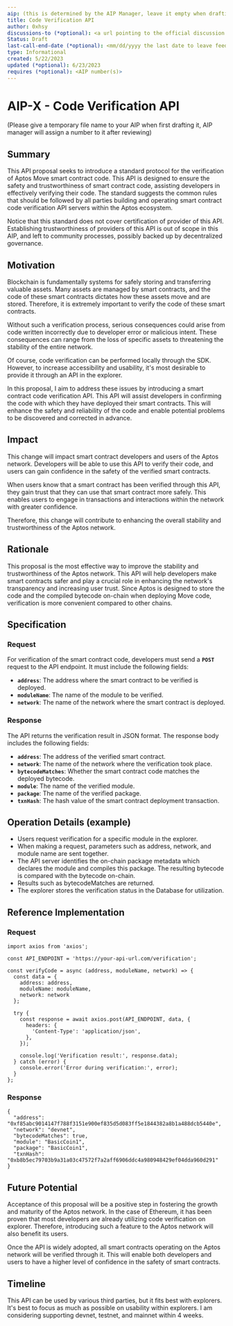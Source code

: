 ```yaml
---
aip: (this is determined by the AIP Manager, leave it empty when drafting)
title: Code Verification API
author: 0xhsy
discussions-to (*optional): <a url pointing to the official discussion thread>
Status: Draft
last-call-end-date (*optional): <mm/dd/yyyy the last date to leave feedbacks and reviews>
type: Informational
created: 5/22/2023
updated (*optional): 6/23/2023
requires (*optional): <AIP number(s)>
---
```


# AIP-X - Code Verification API
  
(Please give a temporary file name to your AIP when first drafting it, AIP manager will assign a number to it after reviewing)

## Summary

This API proposal seeks to introduce a standard protocol for the verification of Aptos Move smart contract code. This API is designed to ensure the safety and trustworthiness of smart contract code, assisting developers in effectively verifying their code. The standard suggests the common rules that should be followed by all parties building and operating smart contract code verification API servers within the Aptos ecosystem.

Notice that this standard does not cover certification of provider of this API. Establishing trustworthiness of providers of this API is out of scope in this AIP, and left to community processes, possibly backed up by decentralized governance.

## Motivation

Blockchain is fundamentally systems for safely storing and transferring valuable assets. Many assets are managed by smart contracts, and the code of these smart contracts dictates how these assets move and are stored. Therefore, it is extremely important to verify the code of these smart contracts.

Without such a verification process, serious consequences could arise from code written incorrectly due to developer error or malicious intent. These consequences can range from the loss of specific assets to threatening the stability of the entire network.

Of course, code verification can be performed locally through the SDK. However, to increase accessibility and usability, it's most desirable to provide it through an API in the explorer.

In this proposal, I aim to address these issues by introducing a smart contract code verification API. This API will assist developers in confirming the code with which they have deployed their smart contracts. This will enhance the safety and reliability of the code and enable potential problems to be discovered and corrected in advance.

## Impact

This change will impact smart contract developers and users of the Aptos network. Developers will be able to use this API to verify their code, and users can gain confidence in the safety of the verified smart contracts.

When users know that a smart contract has been verified through this API, they gain trust that they can use that smart contract more safely. This enables users to engage in transactions and interactions within the network with greater confidence.

Therefore, this change will contribute to enhancing the overall stability and trustworthiness of the Aptos network.

## Rationale

This proposal is the most effective way to improve the stability and trustworthiness of the Aptos network. This API will help developers make smart contracts safer and play a crucial role in enhancing the network's transparency and increasing user trust. Since Aptos is designed to store the code and the compiled bytecode on-chain when deploying Move code, verification is more convenient compared to other chains.

## Specification

### **Request**

For verification of the smart contract code, developers must send a **`POST`** request to the API endpoint. It must include the following fields:

- **`address`**: The address where the smart contract to be verified is deployed.
- **`moduleName`**: The name of the module to be verified.
- **`network`**: The name of the network where the smart contract is deployed.

### **Response**

The API returns the verification result in JSON format. The response body includes the following fields:

- **`address`**: The address of the verified smart contract.
- **`network`**: The name of the network where the verification took place.
- **`bytecodeMatches`**: Whether the smart contract code matches the deployed bytecode.
- **`module`**: The name of the verified module.
- **`package`**: The name of the verified package.
- **`txnHash`**: The hash value of the smart contract deployment transaction.

## Operation Details (example)

- Users request verification for a specific module in the explorer.
- When making a request, parameters such as address, network, and module name are sent together.
- The API server identifies the on-chain package metadata which declares the module and compiles this package. The resulting bytecode is compared with the bytecode on-chain.
- Results such as bytecodeMatches are returned.
- The explorer stores the verification status in the Database for utilization.

## Reference Implementation

### **Request**

```tsx
import axios from 'axios';

const API_ENDPOINT = 'https://your-api-url.com/verification';

const verifyCode = async (address, moduleName, network) => {
  const data = {
    address: address,
    moduleName: moduleName,
    network: network
  };

  try {
    const response = await axios.post(API_ENDPOINT, data, {
      headers: {
        'Content-Type': 'application/json',
      },
    });

    console.log('Verification result:', response.data);
  } catch (error) {
    console.error('Error during verification:', error);
  }
};
```

### **Response**

```tsx
{
  "address": "0xf85abc9014147f788f3151e900ef835d5d083ff5e1844382a8b1a488dcb5440e",
  "network": "devnet",
  "bytecodeMatches": true,
  "module": "BasicCoin1",
  "package": "BasicCoin1",
  "txnHash": "0xb8b5ec79703b9a31a03c47572f7a2aff6906ddc4a980948429ef04dda960d291"
}
```

## Future Potential

Acceptance of this proposal will be a positive step in fostering the growth and maturity of the Aptos network. In the case of Ethereum, it has been proven that most developers are already utilizing code verification on explorer. Therefore, introducing such a feature to the Aptos network will also benefit its users.

Once the API is widely adopted, all smart contracts operating on the Aptos network will be verified through it. This will enable both developers and users to have a higher level of confidence in the safety of smart contracts.

## Timeline

This API can be used by various third parties, but it fits best with explorers. It's best to focus as much as possible on usability within explorers. I am considering supporting devnet, testnet, and mainnet within 4 weeks.